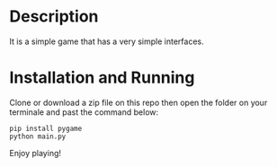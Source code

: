 # Description

It is a simple game that has a very simple interfaces.

# Installation and Running
Clone or download a zip file on this repo then open the folder on your
terminale and past the command below:
```console
pip install pygame
python main.py
```

Enjoy playing!
